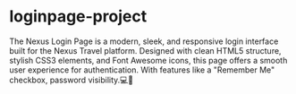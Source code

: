 # loginpage-project
The Nexus Login Page is a modern, sleek, and responsive login interface built for the Nexus Travel platform. Designed with clean HTML5 structure, stylish CSS3 elements, and Font Awesome icons, this page offers a smooth user experience for authentication.  With features like a "Remember Me" checkbox, password visibility.💻🎯
